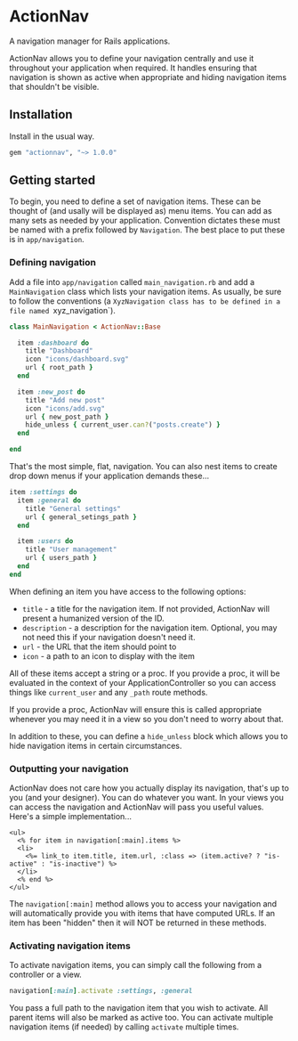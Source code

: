 # ActionNav

A navigation manager for Rails applications.

ActionNav allows you to define your navigation centrally and use it throughout your application when required. It handles ensuring that navigation is shown as active when appropriate and hiding navigation items that shouldn't be visible.

## Installation

Install in the usual way.

```ruby
gem "actionnav", "~> 1.0.0"
```

## Getting started

To begin, you need to define a set of navigation items. These can be thought of (and usally will be displayed as) menu items. You can add as many sets as needed by your application. Convention dictates these must be named with a prefix followed by `Navigation`. The best place to put these is in `app/navigation`.

### Defining navigation

Add a file into `app/navigation` called `main_navigation.rb` and add a `MainNavigation` class which lists your navigation items. As usually, be sure to follow the conventions (a `XyzNavigation class has to be defined in a file named `xyz_navigation`).

```ruby
class MainNavigation < ActionNav::Base

  item :dashboard do
    title "Dashboard"
    icon "icons/dashboard.svg"
    url { root_path }
  end

  item :new_post do
    title "Add new post"
    icon "icons/add.svg"
    url { new_post_path }
    hide_unless { current_user.can?("posts.create") }
  end

end
```

That's the most simple, flat, navigation. You can also nest items to create drop down menus if your application demands these...

```ruby
item :settings do
  item :general do
    title "General settings"
    url { general_setings_path }
  end

  item :users do
    title "User management"
    url { users_path }
  end
end
```

When defining an item you have access to the following options:

* `title` - a title for the navigation item. If not provided, ActionNav will present a humanized version of the ID.
* `description` - a description for the navigation item. Optional, you may not need this if your navigation doesn't need it.
* `url` - the URL that the item should point to
* `icon` - a path to an icon to display with the item

All of these items accept a string or a proc. If you provide a proc, it will be evaluated in the context of your ApplicationController so you can access things like `current_user` and any `_path` route methods.

If you provide a proc, ActionNav will ensure this is called appropriate whenever you may need it in a view so you don't need to worry about that.

In addition to these, you can define a `hide_unless` block which allows you to hide navigation items in certain circumstances.

### Outputting your navigation

ActionNav does not care how you actually display its navigation, that's up to you (and your designer). You can do whatever you want. In your views you can access the navigation and ActionNav will pass you useful values. Here's a simple implementation...

```erb
<ul>
  <% for item in navigation[:main].items %>
  <li>
    <%= link_to item.title, item.url, :class => (item.active? ? "is-active" : "is-inactive") %>
  </li>
  <% end %>
</ul>
```

The `navigation[:main]` method allows you to access your navigation and will automatically provide you with items that have computed URLs. If an item has been "hidden" then it will NOT be returned in these methods.

### Activating navigation items

To activate navigation items, you can simply call the following from a controller or a view.

```ruby
navigation[:main].activate :settings, :general
```

You pass a full path to the navigation item that you wish to activate. All parent items will also be marked as active too. You can activate multiple navigation items (if needed) by calling `activate` multiple times.
